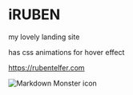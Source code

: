 # iRUBEN
my lovely landing site

has css animations for hover effect

https://rubentelfer.com

<img src="https://cdn.discordapp.com/attachments/742413524126400523/1040713365175144538/Screenshot_2022-11-11_at_19.43.15.png"
     alt="Markdown Monster icon"
     style="float: left; margin-right: 10px;" />


